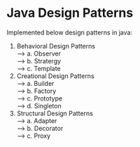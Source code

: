 # Java Design Patterns
Implemented below design patterns in java:
1. Behavioral Design Patterns<br>
--> a. Observer<br>
--> b. Stratergy<br>
--> c. Template<br>
2. Creational Design Patterns<br>
--> a. Builder<br>
--> b. Factory<br>
--> c. Prototype<br>
--> d. Singleton<br>
3. Structural Design Patterns<br>
--> a. Adapter<br>
--> b. Decorator<br>
--> c. Proxy<br>
